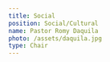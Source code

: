 ```yaml
---
title: Social
position: Social/Cultural
name: Pastor Romy Daquila
photo: /assets/daquila.jpg
type: Chair
---
```


